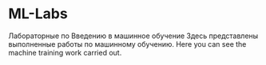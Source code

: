 # ML-Labs
Лабораторные по Введению в машинное обучение
Здесь представлены выполненные работы по машинному обучению.
Here you can see the machine training work carried out.
